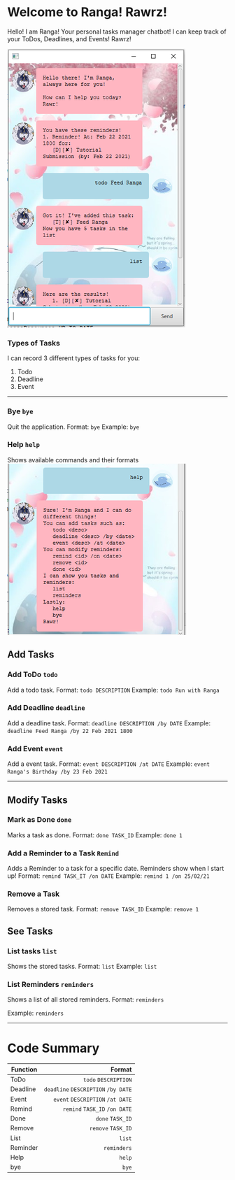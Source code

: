 # Welcome to Ranga! Rawrz! 

Hello! I am Ranga! Your personal tasks manager chatbot! I can keep track of your ToDos, Deadlines, and Events! Rawrz!

![GUI](GUI.PNG)


### Types of Tasks
I can record 3 different types of tasks for you:
1. Todo
2. Deadline
3. Event

---
### Bye `bye`
Quit the application.
Format: `bye`
Example: `bye`

### Help `help`
Shows available commands and their formats
![Help](Help.PNG)

## Add Tasks
### Add ToDo `todo`
Add a todo task.
Format: `todo DESCRIPTION`
Example: `todo Run with Ranga`

### Add Deadline `deadline`
Add a deadline task.
Format: `deadline DESCRIPTION /by DATE`
Example: `deadline Feed Ranga /by 22 Feb 2021 1800`

### Add Event `event`
Add a event task.
Format: `event DESCRIPTION /at DATE`
Example: `event Ranga's Birthday /by 23 Feb 2021`

---

## Modify Tasks
### Mark as Done `done`
Marks a task as done.
Format: `done TASK_ID`
Example: `done 1`

### Add a Reminder to a Task `Remind`
Adds a Reminder to a task for a specific date. Reminders show when I start up!
Format: `remind TASK_IT /on DATE`
Example: `remind 1 /on 25/02/21`

### Remove a Task
Removes a stored task.
Format: `remove TASK_ID`
Example: `remove 1`

## See Tasks
### List tasks `list`
Shows the stored tasks.
Format: `list`
Example: `list`

### List Reminders `reminders`
Shows a list of all stored reminders.
Format: `reminders`

Example: `reminders`

---

# Code Summary
| Function      | Format                              |
| ------------- | -----------------------------------:|
| ToDo          | `todo` `DESCRIPTION`                |
| Deadline      | `deadline` `DESCRIPTION` `/by DATE` |
| Event         | `event` `DESCRIPTION` `/at DATE`    |
| Remind        | `remind` `TASK_ID` `/on DATE`       |
| Done          | `done` `TASK_ID`                    |
| Remove        | `remove` `TASK_ID`                  |
| List          | `list`                              |
| Reminder      | `reminders`                         |
| Help          | `help`                              |
| bye           | `bye`                               |
